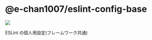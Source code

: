 # @e-chan1007/eslint-config-base

[![](https://badge.fury.io/js/@e-chan1007%2Feslint-config-base.svg)](https://www.npmjs.com/package/@e-chan1007/eslint-config-base)

ESLint の個人用設定(フレームワーク共通)
